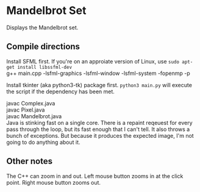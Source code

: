# Mandelbrot Set

Displays the Mandelbrot set.

## Compile directions

Install SFML first. If you're on an approiate version of Linux, use ```sudo apt-get install libssfml-dev```  
g++ main.cpp -lsfml-graphics -lsfml-window -lsfml-system -fopenmp -p

Install tkinter (aka python3-tk) package first.
```python3 main.py``` will execute the script if the dependency has been met.

javac Complex.java  
javac Pixel.java  
javac Mandelbrot.java  
Java is stinking fast on a single core. There is a repaint reqeuest for every pass through the loop, but its fast enough that I can't tell. It also throws a bunch of exceptions. But because it produces the expected image, I'm not going to do anything about it.

## Other notes

The C++ can zoom in and out. Left mouse button zooms in at the click point. Right mouse button zooms out.

